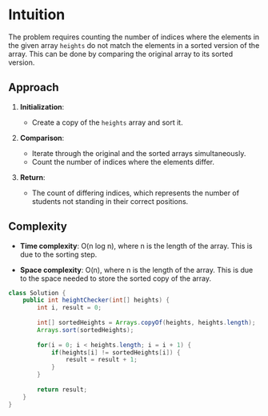 # Intuition

The problem requires counting the number of indices where the elements in the given array `heights` do not match the elements in a sorted version of the array. This can be done by comparing the original array to its sorted version.

## Approach

1. **Initialization**:
   - Create a copy of the `heights` array and sort it.

2. **Comparison**:
   - Iterate through the original and the sorted arrays simultaneously.
   - Count the number of indices where the elements differ.

3. **Return**:
   - The count of differing indices, which represents the number of students not standing in their correct positions.

## Complexity

- **Time complexity**: O(n log n), where n is the length of the array. This is due to the sorting step.

- **Space complexity**: O(n), where n is the length of the array. This is due to the space needed to store the sorted copy of the array.

```Java
class Solution {
    public int heightChecker(int[] heights) {
        int i, result = 0;
        
        int[] sortedHeights = Arrays.copyOf(heights, heights.length);
        Arrays.sort(sortedHeights);
    
        for(i = 0; i < heights.length; i = i + 1) {
            if(heights[i] != sortedHeights[i]) {
                result = result + 1;
            }
        }
        
        return result;
    }
}

